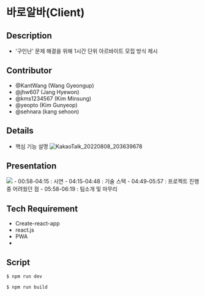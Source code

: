 # 바로알바(Client)

## Description
- '구인난' 문제 해결을 위해 1시간 단위 아르바이트 모집 방식 제시

## Contributor
- @KantWang (Wang Gyeongup)
- @jhw607 (Jang Hyewon)
- @kms1234567 (Kim Minsung)
- @yeopto (Kim Gunyeop)
- @sehnara (kang sehoon)

## Details
- 핵심 기능 설명
![KakaoTalk_20220808_203639678](https://user-images.githubusercontent.com/68607512/193293686-78ae08f6-7d08-4e05-9dd7-aae9e35d9e92.png)

## Presentation
<img src="https://www.youtube.com/watch?v=EM6j4d8KUIQ&t=1s"/>
- 00:58-04:15 : 시연 
- 04:15-04:48 : 기술 스택
- 04:49-05:57 : 프로젝트 진행 중 어려웠던 점
- 05:58-06:19 : 팀소개 및 마무리



## Tech Requirement
- Create-react-app
- react.js
- PWA
- 

## Script
```
$ npm run dev
```
```
$ npm run build
```
